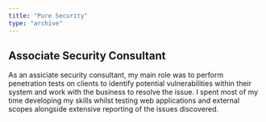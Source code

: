 ```yaml
---
title: "Pure Security"
type: "archive"
---
```


## Associate Security Consultant

As an assiciate security consultant, my main role was to perform penetration tests on clients to identify potential vulnerabilities within their system and work with the business to resolve the issue. I spent most of my time developing my skills whilst testing web applications and external scopes alongside extensive reporting of the issues discovered. 
